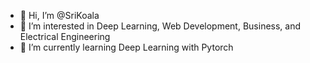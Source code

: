 - 👋 Hi, I’m @SriKoala
- 👀 I’m interested in Deep Learning, Web Development, Business, and Electrical Engineering
- 🌱 I’m currently learning Deep Learning with Pytorch

<!---
SriKoala/SriKoala is a ✨ special ✨ repository because its `README.md` (this file) appears on your GitHub profile.
You can click the Preview link to take a look at your changes.
--->
